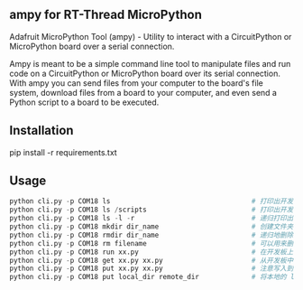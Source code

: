 ## ampy for RT-Thread MicroPython

Adafruit MicroPython Tool (ampy) - Utility to interact with a CircuitPython or MicroPython board over a serial connection.

Ampy is meant to be a simple command line tool to manipulate files and run code on a CircuitPython or
MicroPython board over its serial connection.
With ampy you can send files from your computer to the
board's file system, download files from a board to your computer, and even send a Python script
to a board to be executed.

## Installation

pip install -r requirements.txt

## Usage

```python
python cli.py -p COM18 ls                                   # 打印出开发板上 / 目录中的文件列表
python cli.py -p COM18 ls /scripts                          # 打印出开发板上 /scripts 文件夹中的文件列表
python cli.py -p COM18 ls -l -r                             # 递归打印出 / 目录中文件列表
python cli.py -p COM18 mkdir dir_name                       # 创建文件夹，名为 dir_name
python cli.py -p COM18 rmdir dir_name                       # 递归地删除 dir_name 文件夹中的所有文件，最终删除文件夹
python cli.py -p COM18 rm filename                          # 可以用来删除某个特定文件或者空文件夹
python cli.py -p COM18 run xx.py                            # 在开发板上执行本地目录下的 xx.py 文件
python cli.py -p COM18 get xx.py xx.py                      # 从开发板中获取 xx.py 到本地目录，并将该文件命名为 xx.py
python cli.py -p COM18 put xx.py xx.py                      # 注意写入到文件系统中的文件必须是 unix 格式，否则读出时会出问题
python cli.py -p COM18 put local_dir remote_dir             # 将本地的 local_dir 推送到开发板上，并且命名为 remote_dir
```
